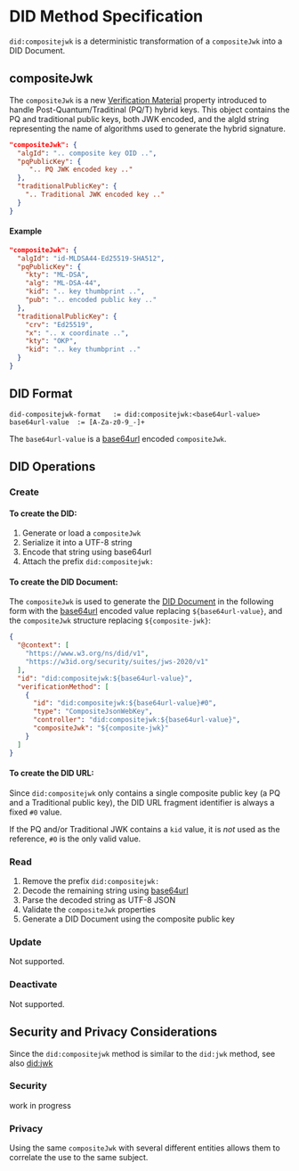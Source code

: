 # DID Method Specification

`did:compositejwk` is a deterministic transformation of a `compositeJwk` into a DID Document.

## compositeJwk

The `compositeJwk` is a new [Verification Material](https://www.w3.org/TR/did-core/#verification-material) property introduced to handle Post-Quantum/Traditinal (PQ/T) hybrid keys.
This object contains the PQ and traditional public keys, both JWK encoded, and the algId string representing the name of algorithms used to generate the hybrid signature.


```json
"compositeJwk": {
  "algId": ".. composite key OID ..",
  "pqPublicKey": {
     ".. PQ JWK encoded key .."
  },
  "traditionalPublicKey": {
    ".. Traditional JWK encoded key .."
  }
}
```

#### Example
```json
"compositeJwk": {
  "algId": "id-MLDSA44-Ed25519-SHA512",
  "pqPublicKey": {
    "kty": "ML-DSA",
    "alg": "ML-DSA-44",
    "kid": ".. key thumbprint ..",
    "pub": ".. encoded public key .."
  },
  "traditionalPublicKey": {
    "crv": "Ed25519",
    "x": ".. x coordinate ..",
    "kty": "OKP",
    "kid": ".. key thumbprint .."
  }
}
```

## DID Format

```
did-compositejwk-format   := did:compositejwk:<base64url-value>
base64url-value  := [A-Za-z0-9_-]+
```

The `base64url-value` is a [base64url](https://datatracker.ietf.org/doc/html/rfc4648#section-5) encoded `compositeJwk`.


## DID Operations

### Create

#### To create the DID:

1. Generate or load a `compositeJwk`
1. Serialize it into a UTF-8 string
1. Encode that string using base64url
1. Attach the prefix `did:compositejwk:`

#### To create the DID Document:

The `compositeJwk` is used to generate the [DID Document](https://www.w3.org/TR/did-core/#dfn-did-documents) in the following form with the [base64url](https://datatracker.ietf.org/doc/html/rfc4648#section-5) encoded value replacing `${base64url-value}`, and the `compositeJwk` structure replacing `${composite-jwk}`:

```json
{
  "@context": [
    "https://www.w3.org/ns/did/v1",
    "https://w3id.org/security/suites/jws-2020/v1"
  ],
  "id": "did:compositejwk:${base64url-value}",
  "verificationMethod": [
    {
      "id": "did:compositejwk:${base64url-value}#0",
      "type": "CompositeJsonWebKey",
      "controller": "did:compositejwk:${base64url-value}",
      "compositeJwk": "${composite-jwk}"
    }
  ]
}
```


#### To create the DID URL:

Since `did:compositejwk` only contains a single composite public key (a PQ and a Traditional public key), the DID URL fragment identifier is always a fixed `#0` value.

If the PQ and/or Traditional JWK contains a `kid` value, it is _not_ used as the reference, `#0` is the only valid value.


### Read

1. Remove the prefix `did:compositejwk:`
2. Decode the remaining string using [base64url](https://datatracker.ietf.org/doc/html/rfc4648#section-5)
3. Parse the decoded string as UTF-8 JSON
4. Validate the `compositeJwk` properties
5. Generate a DID Document using the composite public key 

### Update

Not supported.

### Deactivate

Not supported.

## Security and Privacy Considerations

Since the `did:compositejwk` method is similar to the `did:jwk` method, see also [did:jwk](https://github.com/quartzjer/did-jwk/blob/main/spec.md#security-and-privacy-considerations)

### Security

work in progress

### Privacy

Using the same `compositeJwk` with several different entities allows them to correlate the use to the same subject.
